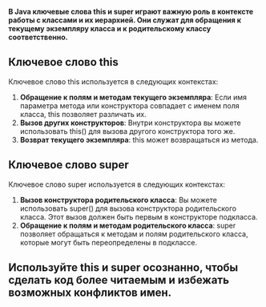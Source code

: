 **В Java ключевые слова this и super играют важную роль в контексте работы с классами и их иерархией. Они служат для обращения к текущему экземпляру класса и к родительскому классу соответственно.**

## Ключевое слово this

Ключевое слово this используется в следующих контекстах:

1. **Обращение к полям и методам текущего экземпляра**: Если имя параметра метода или конструктора совпадает с именем поля класса, this позволяет различать их.
2. **Вызов других конструкторов**: Внутри конструктора вы можете использовать this() для вызова другого конструктора того же.
3. **Возврат текущего экземпляра**: this может возвращаться из метода.

## Ключевое слово super

Ключевое слово super используется в следующих контекстах:

1. **Вызов конструктора родительского класса**: Вы можете использовать super() для вызова конструктора родительского класса. Этот вызов должен быть первым в конструкторе подкласса.
2. **Обращение к полям и методам родительского класса**: super позволяет обращаться к методам и полям родительского класса, которые могут быть переопределены в подклассе.

## Используйте this и super осознанно, чтобы сделать код более читаемым и избежать возможных конфликтов имен.
